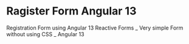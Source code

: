 # Ragister Form  Angular 13
 Registration Form using Angular 13 Reactive Forms _ Very simple Form without using CSS _ Angular 13
